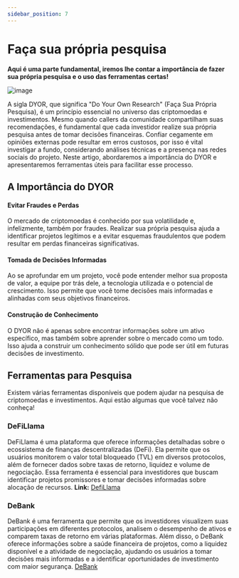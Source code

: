 ```yaml
---
sidebar_position: 7
---
```


# Faça sua própria pesquisa

**Aqui é uma parte fundamental, iremos lhe contar a importância de fazer sua própria pesquisa e o uso das ferramentas certas!**


![image](https://github.com/user-attachments/assets/0b840c5b-33e1-4736-8fb3-d9d7a8732f69)

A sigla DYOR, que significa "Do Your Own Research" (Faça Sua Própria Pesquisa), é um princípio essencial no universo das criptomoedas e investimentos. Mesmo quando callers da comunidade compartilham suas recomendações, é fundamental que cada investidor realize sua própria pesquisa antes de tomar decisões financeiras. Confiar cegamente em opiniões externas pode resultar em erros custosos, por isso é vital investigar a fundo, considerando análises técnicas e a presença nas redes sociais do projeto. Neste artigo, abordaremos a importância do DYOR e apresentaremos ferramentas úteis para facilitar esse processo.

## A Importância do DYOR

#### Evitar Fraudes e Perdas

O mercado de criptomoedas é conhecido por sua volatilidade e, infelizmente, também por fraudes. Realizar sua própria pesquisa ajuda a identificar projetos legítimos e a evitar esquemas fraudulentos que podem resultar em perdas financeiras significativas.

#### Tomada de Decisões Informadas

Ao se aprofundar em um projeto, você pode entender melhor sua proposta de valor, a equipe por trás dele, a tecnologia utilizada e o potencial de crescimento. Isso permite que você tome decisões mais informadas e alinhadas com seus objetivos financeiros.

#### Construção de Conhecimento

O DYOR não é apenas sobre encontrar informações sobre um ativo específico, mas também sobre aprender sobre o mercado como um todo. Isso ajuda a construir um conhecimento sólido que pode ser útil em futuras decisões de investimento.

## Ferramentas para Pesquisa

Existem várias ferramentas disponíveis que podem ajudar na pesquisa de criptomoedas e investimentos. Aqui estão algumas que você talvez não conheça!

### DeFiLlama

DeFiLlama é uma plataforma que oferece informações detalhadas sobre o ecossistema de finanças descentralizadas (DeFi). Ela permite que os usuários monitorem o valor total bloqueado (TVL) em diversos protocolos, além de fornecer dados sobre taxas de retorno, liquidez e volume de negociação. Essa ferramenta é essencial para investidores que buscam identificar projetos promissores e tomar decisões informadas sobre alocação de recursos.
**Link:** [DefiLlama](https://defillama.com/)

### DeBank

DeBank é uma ferramenta que permite que os investidores visualizem suas participações em diferentes protocolos, analisem o desempenho de ativos e comparem taxas de retorno em várias plataformas. Além disso, o DeBank oferece informações sobre a saúde financeira de projetos, como a liquidez disponível e a atividade de negociação, ajudando os usuários a tomar decisões mais informadas e a identificar oportunidades de investimento com maior segurança. [DeBank](https://debank.com/)
